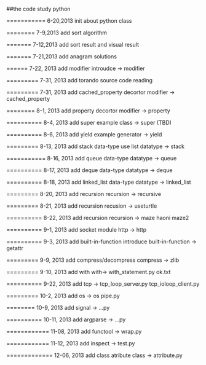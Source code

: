 ##the code study python

===========
6-20,2013   init about python class

========
7-9,2013   add sort algorithm

=======
7-12,2013 add sort result and visual result

=======
7-21,2013 add anagram solutions

======
7-22, 2013 add modifier introudce -> modifier

=========
7-31, 2013 add torando source code reading

=========
7-31, 2013 add cached_property decortor  modifier -> cached_property

========
8-1, 2013 add property decortor  modifier -> property

==========
8-4, 2013 add  super example class -> super (TBD) 

==========
8-6, 2013 add yield example generator -> yield

=========
8-13, 2013 add stack data-type use list datatype -> stack

===========
8-16, 2013 add queue data-type    datatype -> queue

==========
8-17, 2013 add deque data-type     datatype -> deque

==========
8-18, 2013 add linked_list data-type datatype -> linked_list

=========
8-20, 2013 add recursion recursion -> recursive

=========
8-21, 2013 add recursion recusion -> useturtle

==========
8-22, 2013 add recursion recursion -> maze haoni maze2

==========
9-1, 2013 add socket module  http -> http

==========
9-3, 2013 add built-in-function introduce  built-in-function -> getattr

=========
9-9, 2013 add compress/decompress   compress -> zlib

=========
9-10, 2013 add with with-> with_statement.py ok.txt

==========
9-22, 2013 add tcp -> tcp_loop_server.py  tcp_ioloop_client.py

=========
10-2, 2013 add os -> os pipe.py


========
10-9, 2013 add signal -> ...py

==========
10-11, 2013 add argparse -> ...py

============
11-08, 2013 add functool -> wrap.py


============
11-12, 2013 add inspect -> test.py

=============
12-06, 2013 add class atribute  class -> attribute.py
